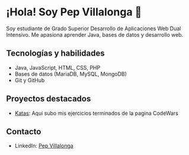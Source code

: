 # ¡Hola! Soy Pep Villalonga 👋

Soy estudiante de Grado Superior Desarrollo de Aplicaciones Web Dual Intensivo. Me apasiona aprender Java, bases de datos y desarrollo web.

## Tecnologías y habilidades

- Java, JavaScript, HTML, CSS, PHP
- Bases de datos (MariaDB, MySQL, MongoDB)
- Git y GitHub

## Proyectos destacados

- [Katas](https://github.com/pepvillalonga/Katas.git): Aqui subo mis ejercicios terminados de la pagina CodeWars

## Contacto

- LinkedIn: [Pep Villalonga](https://linkedin.com/in/pepvillalonga)

